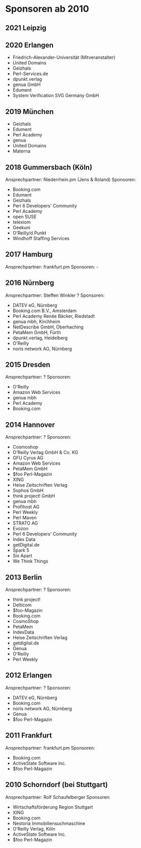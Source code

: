 # Sponsoren ab 2010

## 2021 Leipzig

## 2020 Erlangen

* Friedrich-Alexander-Universität (Mitveranstalter)
* United Domains
* Geizhals
* Perl-Services.de
* dpunkt.verlag
* genua GmbH
* Edument
* System Verification SVG Germany GmbH

## 2019 München

* Geizhals
* Edument
* Perl Academy
* genua
* United Domains
* Materna

## 2018 Gummersbach (Köln)
Ansprechpartner: Niederrhein.pm (Jens & Roland)
Sponsoren:
* Booking.com
* Edument
* Geizhals
* Perl 6 Developers' Community
* Perl Academy
* open SUSE
* telexiom
* Geekuni
* O'Reilly/d.Punkt
* Windhoff Staffing Services

## 2017 Hamburg
Ansprechpartner: frankfurt.pm
Sponsoren: -

## 2016 Nürnberg
Ansprechpartner: Steffen Winkler ?
Sponsoren:
* DATEV eG, Nürnberg
* Booking.com B.V., Amsterdam
* Perl Academy Renée Bäcker, Riedstadt
* genua mbh, Kirchheim
* NetDescribe GmbH, Oberhaching
* PetaMem GmbH, Fürth
* dpunkt.verlag, Heidelberg
* O'Reilly
* noris network AG, Nürnberg

## 2015 Dresden
Ansprechpartner: ?
Sponsoren:
* O'Reilly
* Amazon Web Services
* genua mbh
* Perl Academy
* Booking.com

## 2014 Hannover
Ansprechpartner: ?
Sponsoren:
* Cosmoshop
* O'Reilly Verlag GmbH & Co. KG
* GFU Cyrus AG
* Amazon Web Services
* PetaMem GmbH
* $foo Perl-Magazin
* XING
* Heise Zeitschriften Verlag
* Sophos GmbH
* think project! GmbH
* genua mbh
* Profihost AG
* Perl Weekly
* Perl Maven
* STRATO AG
* Evozon
* Perl 6 Developers' Community
* Index Data
* getDigital.de
* Spark 5
* Six Apart
* We Think Things

## 2013 Berlin
Ansprechpartner: ?
Sponsoren:
* think project!
* Delticom
* $foo-Magazin
* Booking.com
* CosmoShop
* PetaMem
* IndexData
* Heise Zeitschriften Verlag
* getdigital.de
* Genua
* O'Reilly
* Perl Weekly

## 2012 Erlangen
Ansprechpartner: ?
Sponsoren:
* DATEV eG, Nürnberg
* Booking.com
* noris network AG, Nürnberg
* Genua
* $foo Perl-Magazin

## 2011 Frankfurt
Ansprechpartner: frankfurt.pm
Sponsoren:
* Booking.com
* ActiveState Software Inc. 
* $foo Perl-Magazin

## 2010 Schorndorf (bei Stuttgart)
Ansprechpartner: Rolf Schaufelberger
Sponsoren:
* Wirtschaftsförderung Region Stuttgart
* XING
* Booking.com
* Nestoria Immobiliensuchmaschine 
* O'Reilly Verlag, Köln
* ActiveState Software Inc. 
* $foo Perl-Magazin
